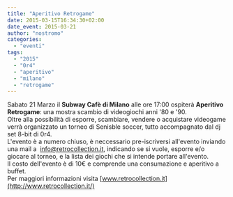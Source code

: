 ```yaml
---
title: "Aperitivo Retrogame"
date: 2015-03-15T16:34:30+02:00
date_event: 2015-03-21
author: "nostromo"
categories:
  - "eventi"
tags:
  - "2015"
  - "0r4"
  - "aperitivo"
  - "milano"
  - "retrogame"
---
```


Sabato 21 Marzo il **Subway Cafè di Milano** alle ore 17:00 ospiterà **Aperitivo Retrogame**: una mostra scambio di videogiochi anni '80 e '90.  
Oltre alla possibilità di esporre, scambiare, vendere o acquistare videogame verrà organizzato un torneo di Senisble soccer, tutto accompagnato dal dj set 8-bit di 0r4.  
L'evento è a numero chiuso, è neccessario pre-iscriversi all'evento inviando una mail a  info@retrocollection.it, indicando se si vuole, esporre e/o giocare al torneo, e la lista dei giochi che si intende portare all'evento.  
Il costo dell'evento è di 10€ e comprende una consumazione e aperitivo a buffet.  
Per maggiori informazioni visita [www.retrocollection.it](http://www.retrocollection.it/)